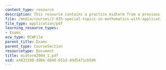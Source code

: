 ```yaml
---
content_type: resource
description: This resource contains a practice midterm from a previous year.
file: /media/courses/2-035-special-topics-in-mathematics-with-applications-linear-algebra-and-the-calculus-of-variations-spring-2007/e4833108d9bbd848651dddd5471cb586_midterm2004_1.pdf
file_type: application/pdf
learning_resource_types:
- Exams
ocw_type: OCWFile
parent_title: Exams
parent_type: CourseSection
resourcetype: Document
title: midterm2004_1.pdf
uid: e4833108-d9bb-d848-651d-ddd5471cb586
---
```

